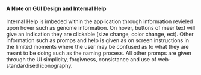 #### A Note on GUI Design and Internal Help

Internal Help is imbeded within the application through information revieled upon hover such as genome information. On hover, buttons of meer text will give an indication they are clickable (size change, color change, ect). Other information such as promps and help is given as on screen instructions in the limited moments where the user may be confused as to what they are meant to be doing such as the naming process. All other promps are given through the UI simplicity, forgivness, consistance and use of web-standardised iconography.